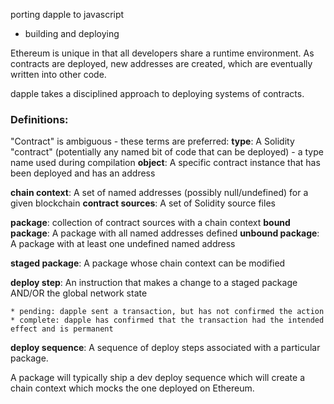 porting dapple to javascript


* building and deploying

Ethereum is unique in that all developers share a runtime environment. As contracts are deployed, new addresses are created, which
are eventually written into other code.


dapple takes a disciplined approach to deploying systems of contracts.

### Definitions:

"Contract" is ambiguous - these terms are preferred:
**type**: A Solidity "contract" (potentially any named bit of code that can be deployed) - a type name used during compilation
**object**: A specific contract instance that has been deployed and has an address

**chain context**: A set of named addresses (possibly null/undefined) for a given blockchain
**contract sources**: A set of Solidity source files

**package**: collection of contract sources with a chain context
**bound package**: A package with all named addresses defined
**unbound package**: A package with at least one undefined named address

**staged package**: A package whose chain context can be modified

**deploy step**: An instruction that makes a change to a staged package AND/OR the global network state

	* pending: dapple sent a transaction, but has not confirmed the action
	* complete: dapple has confirmed that the transaction had the intended effect and is permanent

**deploy sequence**: A sequence of deploy steps associated with a particular package. 



A package will typically ship a dev deploy sequence which will create a chain context which mocks the
one deployed on Ethereum.
